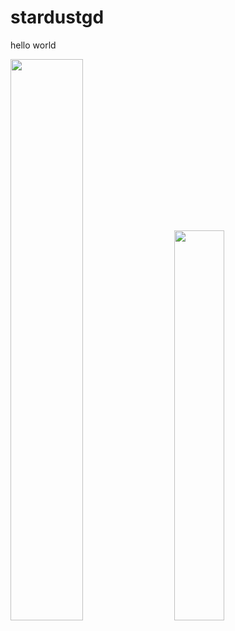 # stardustgd

hello world

<div class='container'>
<img style="height: auto; width: 48%;" class="img" src="https://github-readme-stats.vercel.app/api?username=stardustgd&count_private=true&theme=dark&show_icons=true" />
&nbsp;
&nbsp;
<img style="height: auto; width: 40%;" class="img" src="https://github-readme-stats.vercel.app/api/top-langs/?username=stardustgd&theme=dark&layout=compact" /></div>
</div>
